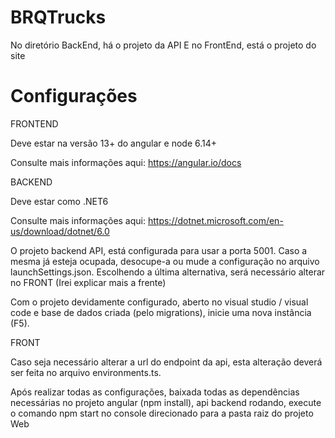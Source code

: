 # BRQTrucks

No diretório BackEnd, há o projeto da API
E no FrontEnd, está o projeto do site

# Configurações

FRONTEND

Deve estar na versão 13+ do angular e node 6.14+

Consulte mais informações aqui: https://angular.io/docs


BACKEND

Deve estar como .NET6

Consulte mais informações aqui: https://dotnet.microsoft.com/en-us/download/dotnet/6.0


O projeto backend API, está configurada para usar a porta 5001.
Caso a mesma já esteja ocupada, desocupe-a ou mude a configuração no arquivo launchSettings.json. Escolhendo a última alternativa, será necessário alterar no FRONT (Irei explicar mais a frente)

Com o projeto devidamente configurado, aberto no visual studio / visual code e base de dados criada (pelo migrations), inicie uma nova instância (F5).

FRONT

Caso seja necessário alterar a url do endpoint da api, esta alteração deverá ser feita no arquivo environments.ts.

Após realizar todas as configurações, baixada todas as dependências necessárias no projeto angular (npm install), api backend rodando, execute o comando npm start no console direcionado para a pasta raiz do projeto Web
